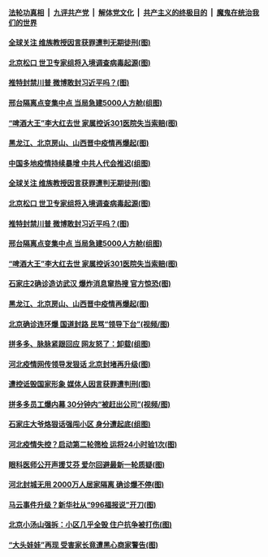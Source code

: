 ####  [法轮功真相](../../../../basic/blob/master/README.md?t=01122131) &nbsp;|&nbsp; [九评共产党](../../../../9ping.md/blob/master/README.md?t=01122131) &nbsp;|&nbsp; [解体党文化](../../../../jtdwh.md/blob/master/README.md?t=01122131)  &nbsp;|&nbsp; [共产主义的终极目的](../../../../gczydzjmd.md/blob/master/README.md?t=01122131) &nbsp;|&nbsp; [魔鬼在统治我们的世界](../../../../mgztzwmdsj.md/blob/master/README.md?t=01122131) 

#### [全球关注 维族教授因言获罪遭判无期徒刑(图)](../pages/p1/958850.md?t=01122131) 

#### [北京松口 世卫专家组将入境调查病毒起源(图)](../pages/p1/958848.md?t=01122131) 

#### [推特封禁川普 微博敢封习近平吗？(图)](../pages/p1/958805.md?t=01122131) 

#### [邢台隔离点变集中点 当局急建5000人方舱(组图)](../pages/p1/958809.md?t=01122131) 

#### [“啤酒大王”李大红去世 家属控诉301医院失当索赔(图)](../pages/p1/958797.md?t=01122131) 

#### [黑龙江、北京房山、山西晋中疫情再爆起(图)](../pages/p1/958762.md?t=01122131) 

#### [中国多地疫情持续暴增 中共人代会推迟(组图)](../pages/p1/958819.md?t=01122131) 

#### [全球关注 维族教授因言获罪遭判无期徒刑(图)](../pages/p1/958850.md?t=01122131) 

#### [北京松口 世卫专家组将入境调查病毒起源(图)](../pages/p1/958848.md?t=01122131) 

#### [推特封禁川普 微博敢封习近平吗？(图)](../pages/p1/958805.md?t=01122131) 

#### [邢台隔离点变集中点 当局急建5000人方舱(组图)](../pages/p1/958809.md?t=01122131) 

#### [“啤酒大王”李大红去世 家属控诉301医院失当索赔(图)](../pages/p1/958797.md?t=01122131) 

#### [石家庄2确诊造访武汉 爆炸消息窜热搜 官方惊恐(图)](../pages/p1/958789.md?t=01122131) 

#### [黑龙江、北京房山、山西晋中疫情再爆起(图)](../pages/p1/958762.md?t=01122131) 

#### [北京确诊连环爆 国道封路 民骂“领导下台”(视频/图)](../pages/p1/958775.md?t=01122131) 

#### [拼多多、脉脉紧跟回应 网友怒了：卸载(组图)](../pages/p1/958736.md?t=01122131) 

#### [河北疫情网传领导发狠话 北京封堵再升级(图)](../pages/p1/958712.md?t=01122131) 

#### [遭控诋毁国家形象 媒体人因言获罪遭判刑(图)](../pages/p1/958725.md?t=01122131) 

#### [拼多多员工爆内幕 30分钟内“被赶出公司”(视频/图)](../pages/p1/958701.md?t=01122131) 

#### [石家庄大爷烙狠话强闯小区 身分遭起底(组图)](../pages/p1/958668.md?t=01122131) 

#### [河北疫情失控？启动第二轮筛检 运将24小时验1次(图)](../pages/p1/958671.md?t=01122131) 

#### [眼科医师公开声援艾芬 爱尔回避最新一轮质疑(图)](../pages/p1/958626.md?t=01122131) 

#### [河北封城无用 2000万人居家隔离 确诊爆不停(图)](../pages/p1/958623.md?t=01122131) 

#### [马云事件升级？新华社从“996福报说”开刀(图)](../pages/p1/958586.md?t=01122131) 

#### [北京小汤山强拆：小区几乎全毁 住户抗争被打伤(图)](../pages/p1/958612.md?t=01122131) 

#### [“大头娃娃”再现 受害家长竟遭黑心商家警告(图)](../pages/p1/958589.md?t=01122131) 

